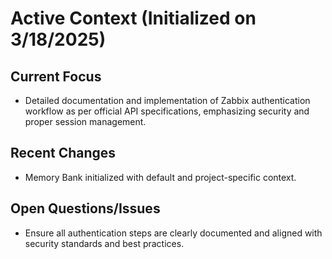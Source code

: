 # Active Context (Initialized on 3/18/2025)

## Current Focus
- Detailed documentation and implementation of Zabbix authentication workflow as per official API specifications, emphasizing security and proper session management.

## Recent Changes
- Memory Bank initialized with default and project-specific context.

## Open Questions/Issues
- Ensure all authentication steps are clearly documented and aligned with security standards and best practices.
